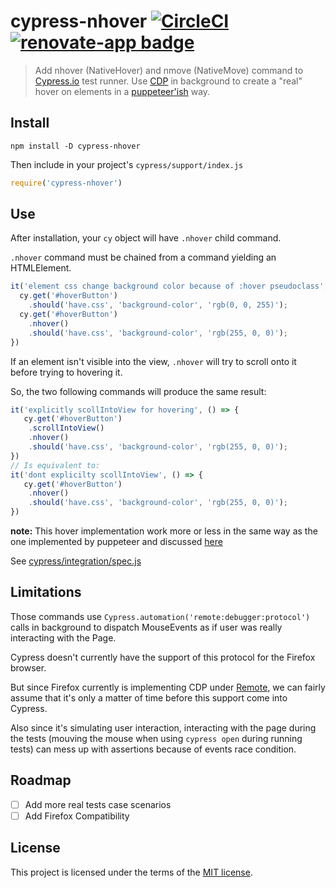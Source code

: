 # cypress-nhover [![CircleCI](https://circleci.com/gh/avallete/cypress-nhover.svg?style=svg&circle-token=c1c1eb7da56fcc8a49b96e7155161728987f9878)](https://circleci.com/gh/avallete/cypress-nhover) [![renovate-app badge][renovate-badge]][renovate-app]

> Add nhover (NativeHover) and nmove (NativeMove) command to [Cypress.io](https://www.cypress.io) test runner.
> Use [CDP](https://chromedevtools.github.io/devtools-protocol/) in background to create a "real" hover on 
> elements in a [puppeteer'ish](https://github.com/puppeteer/puppeteer/) way.

## Install

```shell
npm install -D cypress-nhover
```

Then include in your project's `cypress/support/index.js`

```js
require('cypress-nhover')
```

## Use

After installation, your `cy` object will have `.nhover` child command.

`.nhover` command must be chained from a command yielding an HTMLElement.

```js
it('element css change background color because of :hover pseudoclass', () => {
  cy.get('#hoverButton')
    .should('have.css', 'background-color', 'rgb(0, 0, 255)');
  cy.get('#hoverButton')
    .nhover()
    .should('have.css', 'background-color', 'rgb(255, 0, 0)');
})
```

If an element isn't visible into the view, `.nhover` will try to scroll onto it before trying to hovering it.

So, the two following commands will produce the same result:

```js
it('explicitly scollIntoView for hovering', () => {
   cy.get('#hoverButton')
    .scrollIntoView()
    .nhover()
    .should('have.css', 'background-color', 'rgb(255, 0, 0)');
})
// Is equivalent to:
it('dont explicilty scollIntoView', () => {
   cy.get('#hoverButton')
    .nhover()
    .should('have.css', 'background-color', 'rgb(255, 0, 0)');
})
```

**note:** This hover implementation work more or less in the same way as the one implemented by puppeteer and discussed [here](https://github.com/cypress-io/cypress/issues/10#issuecomment-559829533)

See [cypress/integration/spec.js](cypress/integration/spec.js)

## Limitations

Those commands use `Cypress.automation('remote:debugger:protocol')` calls in background to dispatch MouseEvents
as if user was really interacting with the Page.

Cypress doesn't currently have the support of this protocol for the Firefox browser.

But since Firefox currently is implementing CDP under [Remote](https://wiki.mozilla.org/Remote), we can fairly assume that it's only a matter of time before this support come into Cypress. 

Also since it's simulating user interaction, interacting with the page during the tests (mouving the mouse when using `cypress open` during running tests)
can mess up with assertions because of events race condition.

## Roadmap
 - [ ] Add more real tests case scenarios
 - [ ] Add Firefox Compatibility

## License

This project is licensed under the terms of the [MIT license](/LICENSE.md).

[renovate-badge]: https://img.shields.io/badge/renovate-app-blue.svg
[renovate-app]: https://renovateapp.com/
